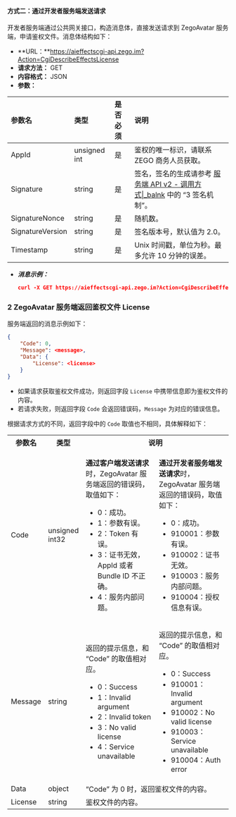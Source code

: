 #### 方式二：通过开发者服务端发送请求

开发者服务端通过公共网关接口，构造消息体，直接发送请求到 ZegoAvatar 服务端，申请鉴权文件。消息体结构如下：

- **URL：**https://aieffectscgi-api.zego.im?Action=CgiDescribeEffectsLicense
- **请求方法：** GET
- **内容格式：** JSON
- **参数：**
   
 | 参数名 | 类型 | 是否必须 | 说明 |  
| :---- | :---- | :----- | :------ |  
| AppId | unsigned int | 是 | 鉴权的唯一标识，请联系 ZEGO 商务人员获取。|
| Signature | string | 是 |  签名，签名的生成请参考 [服务端 API v2 - 调用方式\|_balnk](8985#5) 中的 “3 签名机制”。 |
| SignatureNonce | string | 是 |  随机数。|
| SignatureVersion | string | 是 | 签名版本号，默认值为 2.0。 | 
| Timestamp | string | 是 | Unix 时间戳，单位为秒。最多允许 10 分钟的误差。|

- ***消息示例：***

    ```json
    curl -X GET https://aieffectscgi-api.zego.im?Action=CgiDescribeEffectsLicense&AppId=1&Signature=1302668869d55ab3f6114af4ba6e5580&SignatureNonce=3f15d0b95f6e480b&SignatureVersion=2.0&Timestamp=1635940599
    ```

### 2 ZegoAvatar 服务端返回鉴权文件 License

服务端返回的消息示例如下：

```json
{
    "Code": 0,
    "Message": <message>,
    "Data": {
        "License": <license>
    }
}
```
<div class="mk-hint">

- 如果请求获取鉴权文件成功，则返回字段 `License` 中携带信息即为鉴权文件的内容。
- 若请求失败，则返回字段 `Code` 会返回错误码，`Message` 为对应的错误信息。
</div>

根据请求方式的不同，返回字段中的 `Code` 取值也不相同，具体解释如下：

<table class="collapsible-table" >
  <colgroup>
    <col width="14%">
    <col width="16%">
    <col width="35%">
    <col width="35%">
  </colgroup>
<tbody><tr data-row-level="1">
<th>参数名</th>
<th>类型</th>
<th colspan="2">说明</th>
</tr>
<tr data-row-level="2">
<td>Code</td>
<td>unsigned int32</td>
<td><p><b>通过客户端发送请求</b>时，ZegoAvatar 服务端返回的错误码，取值如下：</p>
<ul>
<li>0：成功。</li>
<li>1：参数有误。</li>
<li>2：Token 有误。</li>
<li>3：证书无效，AppId 或者 Bundle ID 不正确。</li>
<li>4：服务内部问题。</li>
</ul></td>
<td><p><b>通过开发者服务端发送请求</b>时，ZegoAvatar 服务端返回的错误码，取值如下：</p>
<ul>
<li>0：成功。</li>
<li>910001：参数有误。</li><li>910002：证书无效。</li>
<li>910003：服务内部问题。</li><li>910004：授权信息有误。</li>
</ul></td>
</tr>
<tr data-row-level="3">
<td>Message</td>
<td>string</td>
<td><p>返回的提示信息，和 “Code” 的取值相对应。</p>
<ul>
<li>0：Success</li>
<li>1：Invalid argument</li>
<li>2：Invalid token</li>
<li>3：No valid license</li>
<li>4：Service unavailable</li>
</ul></td>
<td><p>返回的提示信息，和 “Code” 的取值相对应。</p>
<ul>
<li>0：Success</li>
<li>910001：Invalid argument</li>
<li>910002：No valid license</li>
<li>910003：Service unavailable</li><li>910004：Auth error</li>
</ul></td>
</tr>
<tr data-row-level="4" data-row-child="true">
<td>Data</td>
<td>object</td>
<td colspan="2">“Code” 为 0 时，返回鉴权文件的内容。</td>
</tr>
<tr data-row-level="4-1">
<td>License</td>
<td>string</td>
<td colspan="2">鉴权文件的内容。</td>
</tr>
</tbody></table>
